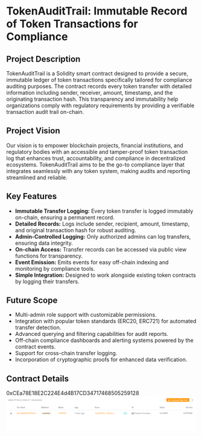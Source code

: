 # TokenAuditTrail: Immutable Record of Token Transactions for Compliance

## Project Description
TokenAuditTrail is a Solidity smart contract designed to provide a secure, immutable ledger of token transactions specifically tailored for compliance auditing purposes. The contract records every token transfer with detailed information including sender, receiver, amount, timestamp, and the originating transaction hash. This transparency and immutability help organizations comply with regulatory requirements by providing a verifiable transaction audit trail on-chain.

## Project Vision
Our vision is to empower blockchain projects, financial institutions, and regulatory bodies with an accessible and tamper-proof token transaction log that enhances trust, accountability, and compliance in decentralized ecosystems. TokenAuditTrail aims to be the go-to compliance layer that integrates seamlessly with any token system, making audits and reporting streamlined and reliable.

## Key Features
- **Immutable Transfer Logging:** Every token transfer is logged immutably on-chain, ensuring a permanent record.
- **Detailed Records:** Logs include sender, recipient, amount, timestamp, and original transaction hash for robust auditing.
- **Admin-Controlled Logging:** Only authorized admins can log transfers, ensuring data integrity.
- **On-chain Access:** Transfer records can be accessed via public view functions for transparency.
- **Event Emission:** Emits events for easy off-chain indexing and monitoring by compliance tools.
- **Simple Integration:** Designed to work alongside existing token contracts by logging their transfers.

## Future Scope
- Multi-admin role support with customizable permissions.
- Integration with popular token standards (ERC20, ERC721) for automated transfer detection.
- Advanced querying and filtering capabilities for audit reports.
- Off-chain compliance dashboards and alerting systems powered by the contract events.
- Support for cross-chain transfer logging.
- Incorporation of cryptographic proofs for enhanced data verification.

## Contract Details
0xCEa78E18E2C224E4d4B17CD34717468505259128
![alt text](image.png)
